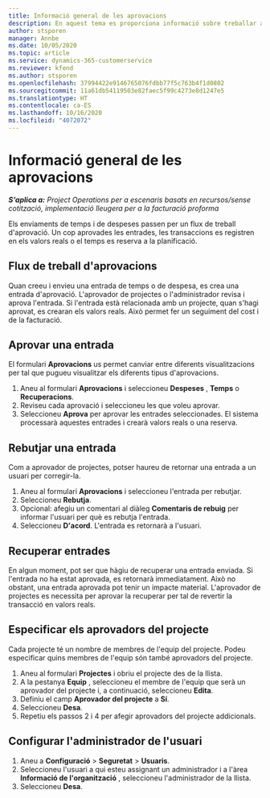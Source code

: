 ```yaml
---
title: Informació general de les aprovacions
description: En aquest tema es proporciona informació sobre treballar amb aprovacions al Project Operations.
author: stsporen
manager: Annbe
ms.date: 10/05/2020
ms.topic: article
ms.service: dynamics-365-customerservice
ms.reviewer: kfend
ms.author: stsporen
ms.openlocfilehash: 37994422e9146765076fdbb77f5c763b4f1d0802
ms.sourcegitcommit: 11a61db54119503e82faec5f99c4273e8d1247e5
ms.translationtype: HT
ms.contentlocale: ca-ES
ms.lasthandoff: 10/16/2020
ms.locfileid: "4072072"
---
```

# <a name="approvals-overview"></a>Informació general de les aprovacions

_**S'aplica a:** Project Operations per a escenaris basats en recursos/sense cotització, implementació lleugera per a la facturació proforma_

Els enviaments de temps i de despeses passen per un flux de treball d'aprovació. Un cop aprovades les entrades, les transaccions es registren en els valors reals o el temps es reserva a la planificació.

## <a name="approvals-workflow"></a>Flux de treball d'aprovacions
Quan creeu i envieu una entrada de temps o de despesa, es crea una entrada d'aprovació. L'aprovador de projectes o l'administrador revisa i aprova l'entrada. Si l'entrada està relacionada amb un projecte, quan s'hagi aprovat, es crearan els valors reals. Això permet fer un seguiment del cost i de la facturació. 

## <a name="approve-an-entry"></a>Aprovar una entrada
El formulari **Aprovacions** us permet canviar entre diferents visualitzacions per tal que pugueu visualitzar els diferents tipus d'aprovacions.
  
1. Aneu al formulari **Aprovacions** i seleccioneu **Despeses** , **Temps** o **Recuperacions**.
2. Reviseu cada aprovació i seleccioneu les que voleu aprovar.
3. Seleccioneu **Aprova** per aprovar les entrades seleccionades.
El sistema processarà aquestes entrades i crearà valors reals o una reserva.

## <a name="reject-an-entry"></a>Rebutjar una entrada
Com a aprovador de projectes, potser haureu de retornar una entrada a un usuari per corregir-la.
  
1. Aneu al formulari **Aprovacions** i seleccioneu l'entrada per rebutjar. 
2. Seleccioneu **Rebutja**.
3. Opcional: afegiu un comentari al diàleg **Comentaris de rebuig** per informar l'usuari per què es rebutja l'entrada.
4. Seleccioneu **D'acord**. L'entrada es retornarà a l'usuari.
  
## <a name="recall-entries"></a>Recuperar entrades
En algun moment, pot ser que hàgiu de recuperar una entrada enviada. Si l'entrada no ha estat aprovada, es retornarà immediatament. Això no obstant, una entrada aprovada pot tenir un impacte material. L'aprovador de projectes es necessita per aprovar la recuperar per tal de revertir la transacció en valors reals.

## <a name="specify-project-approvers"></a>Especificar els aprovadors del projecte
Cada projecte té un nombre de membres de l'equip del projecte. Podeu especificar quins membres de l'equip són també aprovadors del projecte.

1. Aneu al formulari **Projectes** i obriu el projecte des de la llista.
2. A la pestanya **Equip** , seleccioneu el membre de l'equip que serà un aprovador del projecte i, a continuació, seleccioneu **Edita**.
3. Definiu el camp **Aprovador del projecte** a **Sí**.
4. Seleccioneu **Desa**.
5. Repetiu els passos 2 i 4 per afegir aprovadors del projecte addicionals.

## <a name="configure-the-users-manager"></a>Configurar l'administrador de l'usuari

1. Aneu a **Configuració** > **Seguretat** > **Usuaris**.
2. Seleccioneu l'usuari a qui esteu assignant un administrador i a l'àrea **Informació de l'organització** , seleccioneu l'administrador de la llista. 
3. Seleccioneu **Desa**.


